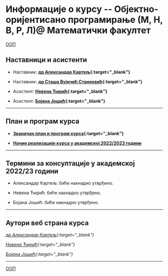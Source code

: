 # Информације о курсу -- Објектно-оријентисано програмирање  (М, Н, В, Р, Л)@ Математички факултет

[ООП](../README.md)

## Наставници и асистенти  

* Наставник: **[др Александар Картељ](https://poincare.matf.bg.ac.rs/~aleksandar.kartelj/){:target="_blank"}**

* Наставник: **[др Сташа Вујичић Станковић](http://poincare.matf.bg.ac.rs/~stasa.vujicic.stankovic/){:target="_blank"}**

* Асистент: **[Невена Ћирић](http://poincare.matf.bg.ac.rs/~nevena.ciric){:target="_blank"}**

* Асистент: **[Бојана Јошић](http://www.matf.bg.ac.rs/p/-bojana-josic){:target="_blank"}**

---

## План и програм курса

* **[Званичан план и програм курса](http://www.math.rs/files/RM04_-_Objektno_orijentisano_programiranje.pdf){:target="_blank"}**

* **[Начин реализације курса у академској 2022/2023 години](Nacin-realizacije-kursa.md)**

---

## Термини за консултације у академској 2022/23 години

* Александар Картељ: биће накнадно утврђено.

* Невена Ћирић: биће накнадно утврђено.  

* Бојана Јошић: биће накнадно утврђено.

---

## Аутори веб страна курса

  *[др Александар Картељ](https://poincare.matf.bg.ac.rs/~aleksandar.kartelj/){:target="_blank"}*

  *[Невена Ћирић](http://poincare.matf.bg.ac.rs/~nevena.ciric){:target="_blank"}*

  *[Бојана Јошић](http://www.matf.bg.ac.rs/p/-bojana-josic){:target="_blank"}*

---

[ООП](../README.md)
